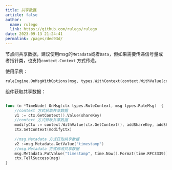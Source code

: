 ```yaml
---
title: 共享数据
article: false
author: 
  name: rulego
  link: https://github.com/rulego/rulego
date: 2023-09-13 21:24:41
permalink: /pages/ded93d/
---
```


节点间共享数据，建议使用msg的`Metadata`或者`Data`，但如果需要传递信号量或者指针类，也支持`context.Context` 方式传递。

使用示例：

```go
ruleEngine.OnMsgWithOptions(msg, types.WithContext(context.WithValue(context.Background(), shareKey, shareValue)))
```

组件获取共享数据：
```go

func (n *TimeNode) OnMsg(ctx types.RuleContext, msg types.RuleMsg)  {
	//context 方式获取共享数据
	v1 := ctx.GetContext().Value(shareKey)
	//context 方式修改共享数据
    modifyCtx := context.WithValue(ctx.GetContext(), addShareKey, addShareValue)
    ctx.SetContext(modifyCtx)
	
	//msg.Metadata 方式获取共享数据
    v2 :=msg.Metadata.GetValue("timestamp")
	//msg.Metadata 方式修改共享数据
    msg.Metadata.PutValue("timestamp", time.Now().Format(time.RFC3339))
	ctx.TellSuccess(msg)
}
```